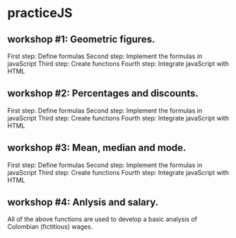 # practiceJS

## workshop #1: Geometric figures.

First step:  Define formulas
Second step: Implement the formulas in javaScript
Third step: Create functions
Fourth step: Integrate javaScript with HTML

## workshop #2: Percentages and discounts.

First step:  Define formulas
Second step: Implement the formulas in javaScript
Third step: Create functions
Fourth step: Integrate javaScript with HTML

## workshop #3: Mean, median and mode.

First step:  Define formulas
Second step: Implement the formulas in javaScript
Third step: Create functions
Fourth step: Integrate javaScript with HTML

## workshop #4: Anlysis and salary.
 All of the above functions are used to develop a basic analysis of Colombian (fictitious) wages.


